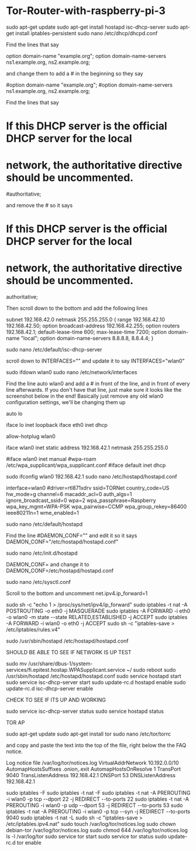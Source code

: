 # Tor-Router-with-raspberry-pi-3
sudo apt-get update
sudo apt-get install hostapd isc-dhcp-server
sudo apt-get install iptables-persistent
sudo nano /etc/dhcp/dhcpd.conf

Find the lines that say

option domain-name "example.org";
option domain-name-servers ns1.example.org, ns2.example.org;

and change them to add a # in the beginning so they say

#option domain-name "example.org";
#option domain-name-servers ns1.example.org, ns2.example.org;

Find the lines that say
# If this DHCP server is the official DHCP server for the local
# network, the authoritative directive should be uncommented.
#authoritative;

and remove the # so it says

# If this DHCP server is the official DHCP server for the local
# network, the authoritative directive should be uncommented.
authoritative;

Then scroll down to the bottom and add the following lines

subnet 192.168.42.0 netmask 255.255.255.0 {
	range 192.168.42.10 192.168.42.50;
	option broadcast-address 192.168.42.255;
	option routers 192.168.42.1;
	default-lease-time 600;
	max-lease-time 7200;
	option domain-name "local";
	option domain-name-servers 8.8.8.8, 8.8.4.4;
}

sudo nano /etc/default/isc-dhcp-server

scroll down to INTERFACES="" and update it to say INTERFACES="wlan0"

sudo ifdown wlan0
sudo nano /etc/network/interfaces

Find the line auto wlan0 and add a # in front of the line, and in front of every line afterwards.
If you don't have that line, just make sure it looks like the screenshot below in the end!
Basically just remove any old wlan0 configuration settings, we'll be changing them up

auto lo

iface lo inet loopback 
iface eth0 inet dhcp

allow-hotplug wlan0

iface wlan0 inet static
 address 192.168.42.1
 netmask 255.255.255.0

#iface wlan0 inet manual
#wpa-roam /etc/wpa_supplicant/wpa_supplicant.conf
#iface default inet dhcp


sudo ifconfig wlan0 192.168.42.1
sudo nano /etc/hostapd/hostapd.conf

interface=wlan0
#driver=rtl871xdrv
ssid=TORNet
country_code=US
hw_mode=g
channel=6
macaddr_acl=0
auth_algs=1
ignore_broadcast_ssid=0
wpa=2
wpa_passphrase=Raspberry
wpa_key_mgmt=WPA-PSK
wpa_pairwise=CCMP
wpa_group_rekey=86400
ieee80211n=1
wme_enabled=1

sudo nano /etc/default/hostapd

Find the line #DAEMON_CONF="" and edit it so it says DAEMON_CONF="/etc/hostapd/hostapd.conf"

sudo nano /etc/init.d/hostapd

DAEMON_CONF= and change it to DAEMON_CONF=/etc/hostapd/hostapd.conf

sudo nano /etc/sysctl.conf

Scroll to the bottom and uncomment 
net.ipv4.ip_forward=1

sudo sh -c "echo 1 > /proc/sys/net/ipv4/ip_forward"
sudo iptables -t nat -A POSTROUTING -o eth0 -j MASQUERADE
sudo iptables -A FORWARD -i eth0 -o wlan0 -m state --state RELATED,ESTABLISHED -j ACCEPT
sudo iptables -A FORWARD -i wlan0 -o eth0 -j ACCEPT
sudo sh -c "iptables-save > /etc/iptables/rules.v4"



sudo /usr/sbin/hostapd /etc/hostapd/hostapd.conf

SHOULD BE ABLE TO SEE IF NETWORK IS UP TEST

sudo mv /usr/share/dbus-1/system-services/fi.epitest.hostap.WPASupplicant.service ~/
sudo reboot
sudo /usr/sbin/hostapd /etc/hostapd/hostapd.conf
sudo service hostapd start 
sudo service isc-dhcp-server start
sudo update-rc.d hostapd enable 
sudo update-rc.d isc-dhcp-server enable

CHECK TO SEE IF ITS UP AND WORKING

sudo service isc-dhcp-server status
sudo service hostapd status



TOR AP


sudo apt-get update
sudo apt-get install tor
sudo nano /etc/tor/torrc

and copy and paste the text into the top of the file, right below the the FAQ notice.

Log notice file /var/log/tor/notices.log
VirtualAddrNetwork 10.192.0.0/10
AutomapHostsSuffixes .onion,.exit
AutomapHostsOnResolve 1
TransPort 9040
TransListenAddress 192.168.42.1
DNSPort 53
DNSListenAddress 192.168.42.1

sudo iptables -F
sudo iptables -t nat -F
sudo iptables -t nat -A PREROUTING -i wlan0 -p tcp --dport 22 -j REDIRECT --to-ports 22
sudo iptables -t nat -A PREROUTING -i wlan0 -p udp --dport 53 -j REDIRECT --to-ports 53
sudo iptables -t nat -A PREROUTING -i wlan0 -p tcp --syn -j REDIRECT --to-ports 9040
sudo iptables -t nat -L
sudo sh -c "iptables-save > /etc/iptables.ipv4.nat"
sudo touch /var/log/tor/notices.log
sudo chown debian-tor /var/log/tor/notices.log
sudo chmod 644 /var/log/tor/notices.log
ls -l /var/log/tor
sudo service tor start
sudo service tor status
sudo update-rc.d tor enable

